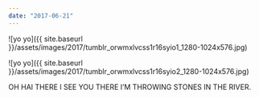```yaml
---
date: "2017-06-21"
---
```


![yo yo]({{ site.baseurl }}/assets/images/2017/tumblr_orwmxlvcss1r16syio1_1280-1024x576.jpg)

![yo yo]({{ site.baseurl }}/assets/images/2017/tumblr_orwmxlvcss1r16syio2_1280-1024x576.jpg)

OH HAI THERE I SEE YOU THERE I’M THROWING STONES IN THE RIVER.
